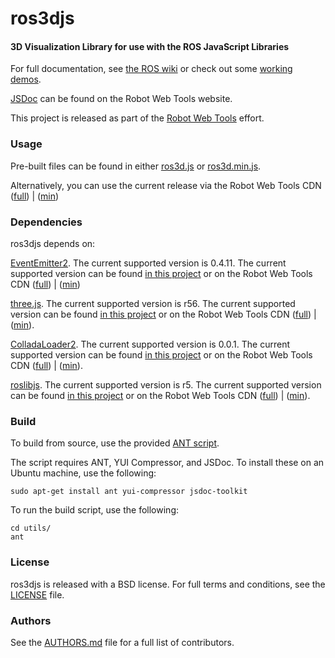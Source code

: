 ros3djs
========

#### 3D Visualization Library for use with the ROS JavaScript Libraries ####

For full documentation, see [the ROS wiki](http://ros.org/wiki/ros3djs) or check out some [working demos](http://robotwebtools.org/).

[JSDoc](http://robotwebtools.org/jsdoc/ros3djs/current/) can be found on the Robot Web Tools website.

This project is released as part of the [Robot Web Tools](http://robotwebtools.org/) effort.

### Usage ###
Pre-built files can be found in either [ros3d.js](build/ros3d.js) or [ros3d.min.js](build/ros3d.min.js).

Alternatively, you can use the current release via the Robot Web Tools CDN ([full](http://cdn.robotwebtools.org/ros3djs/current/ros3d.js)) | ([min](http://cdn.robotwebtools.org/ros3djs/current/ros3d.min.js))

### Dependencies ###
ros3djs depends on:

[EventEmitter2](https://github.com/hij1nx/EventEmitter2). The current supported version is 0.4.11.
The current supported version can be found [in this project](include/EventEmitter2/eventemitter2.js) or on the Robot Web Tools CDN ([full](http://cdn.robotwebtools.org/EventEmitter2/0.4.11/eventemitter2.js)) | ([min](http://cdn.robotwebtools.org/EventEmitter2/0.4.11/eventemitter2.min.js))

[three.js](https://github.com/mrdoob/three.js/). The current supported version is r56.
The current supported version can be found [in this project](include/threejs/three.js) or on the Robot Web Tools CDN ([full](http://cdn.robotwebtools.org/threejs/r56/three.js)) | ([min](http://cdn.robotwebtools.org/threejs/r56/three.min.js)).

[ColladaLoader2](https://github.com/crobi/ColladaAnimationCompress). The current supported version is 0.0.1.
The current supported version can be found [in this project](include/ColladaAnimationCompress/ColladaLoader2.js) or on the Robot Web Tools CDN ([full](http://cdn.robotwebtools.org/ColladaAnimationCompress/0.0.1/ColladaLoader2.js)) | ([min](http://cdn.robotwebtools.org/ColladaAnimationCompress/0.0.1/ColladaLoader2.min.js)).

[roslibjs](https://github.com/RobotWebTools/roslibjs). The current supported version is r5.
The current supported version can be found [in this project](include/roslibjs/roslib.js) or on the Robot Web Tools CDN ([full](http://cdn.robotwebtools.org/roslibjs/r4/roslib.js)) | ([min](http://cdn.robotwebtools.org/roslibjs/r4/roslib.min.js)).

### Build ###
To build from source, use the provided [ANT script](utils/build.xml).

The script requires ANT, YUI Compressor, and JSDoc. To install these on an Ubuntu machine, use the following:

    sudo apt-get install ant yui-compressor jsdoc-toolkit

To run the build script, use the following:

    cd utils/
    ant

### License ###
ros3djs is released with a BSD license. For full terms and conditions, see the [LICENSE](LICENSE) file.

### Authors ###
See the [AUTHORS.md](AUTHORS) file for a full list of contributors.

